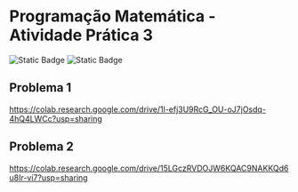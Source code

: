# Programação Matemática - Atividade Prática 3

![Static Badge](https://img.shields.io/badge/GCC118-UFLA-green)
![Static Badge](https://img.shields.io/badge/2024%2F2-gray)

## Problema 1

https://colab.research.google.com/drive/1l-efj3U9RcG_OU-oJ7jOsdq-4hQ4LWCc?usp=sharing

## Problema 2

https://colab.research.google.com/drive/15LGczRVDOJW6KQAC9NAKKQd6u8Ir-vi7?usp=sharing
